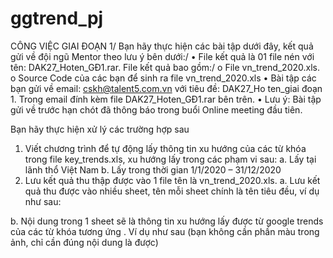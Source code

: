 # ggtrend_pj

CÔNG VIỆC GIAI ĐOẠN 1/
Bạn hãy thực hiện các bài tập dưới đây, kết quả gửi về đội ngũ Mentor theo lưu ý bên dưới:/
•	File kết quả là 01 file nén với tên: DAK27_Hoten_GĐ1.rar. File kết quả bao gồm:/
o	File vn_trend_2020.xls. 
o	Source Code của các bạn để sinh ra file vn_trend_2020.xls
•	Bài tập các bạn gửi về email: cskh@talent5.com.vn với tiêu đề: DAK27_Ho ten_giai đoạn 1. Trong email đính kèm file DAK27_Hoten_GĐ1.rar bên trên.
•	Lưu ý: Bài tập gửi về trước hạn chót đã thông báo trong buổi Online meeting đầu tiên.

Bạn hãy thực hiện xử lý các trường hợp sau
1.	Viết chương trình để tự động lấy thông tin xu hướng của các từ khóa trong file key_trends.xls, xu hướng lấy trong các phạm vi sau:
a.	Lấy tại lãnh thổ Việt Nam
b.	Lấy trong thời gian 1/1/2020 – 31/12/2020
2.	Lưu kết quả thu thập được vào 1 file tên là vn_trend_2020.xls.
a.	Lưu kết quả thu được vào nhiều sheet, tên mỗi sheet chính là tên tiêu đều, ví dụ như sau:
 
b.	Nội dung trong 1 sheet sẽ là thông tin xu hướng lấy được từ google trends của các từ khóa tương ứng . Ví dụ như sau (bạn không cần phần màu trong ảnh, chỉ cần đúng nội dung là được)
 

